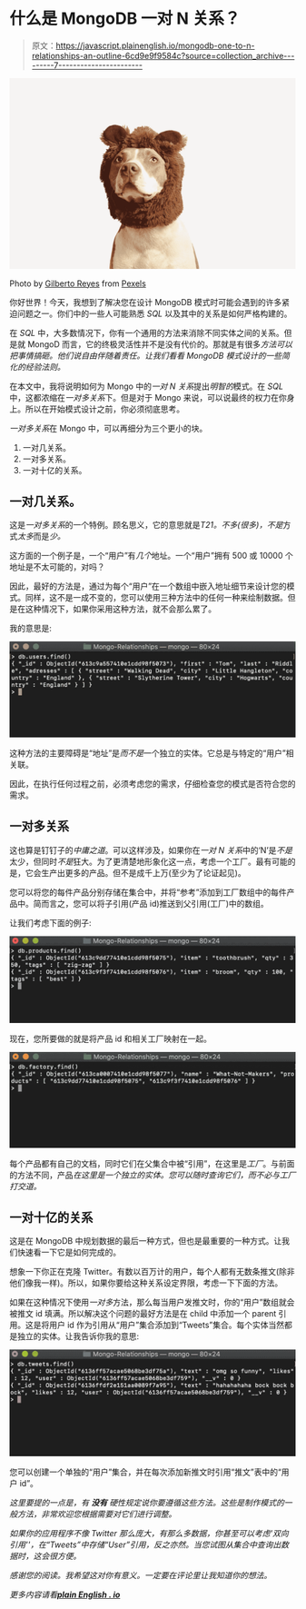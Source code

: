 # 什么是 MongoDB 一对 N 关系？

> 原文：<https://javascript.plainenglish.io/mongodb-one-to-n-relationships-an-outline-6cd9e9f9584c?source=collection_archive---------7----------------------->

![](img/30b2afa2a3b9e732c89c29dd8c366ce0.png)

Photo by [Gilberto Reyes](https://www.pexels.com/@gilberto-reyes-259461?utm_content=attributionCopyText&utm_medium=referral&utm_source=pexels) from [Pexels](https://www.pexels.com/photo/brown-and-white-american-pit-bull-terrier-with-brown-costume-825949/?utm_content=attributionCopyText&utm_medium=referral&utm_source=pexels)

你好世界！今天，我想到了解决您在设计 MongoDB 模式时可能会遇到的许多紧迫问题之一。你们中的一些人可能熟悉 *SQL* 以及其中的关系是如何严格构建的。

在 *SQL* 中，大多数情况下，你有一个通用的方法来消除不同实体之间的关系。但是就 MongoD 而言，它的终极灵活性并不是没有代价的。那就是有很多*方法可以把事情搞砸。他们说自由伴随着责任。让我们看看 MongoDB 模式设计的一些简化的经验法则。*

在本文中，我将说明如何为 Mongo 中的*一对 N 关系*提出*明智的*模式。在 *SQL* 中，这都浓缩在*一对多关系*下。但是对于 Mongo 来说，可以说最终的权力在你身上。所以在开始模式设计之前，你必须彻底思考。

*一对多关系*在 Mongo 中，可以再细分为三个更小的块。

1.  一对几关系。
2.  一对多关系。
3.  一对十亿的关系。

## 一对几关系。

这是*一对多关系*的一个特例。顾名思义，它的意思就是*T21。不多(很多)，不是*方式*太多*而是*少。*

这方面的一个例子是，一个“用户”有*几个*地址。一个“用户”拥有 500 或 10000 个地址是不太可能的，对吗？

因此，最好的方法是，通过为每个“用户”在一个数组中嵌入地址细节来设计您的模式。同样，这不是一成不变的，您可以使用三种方法中的任何一种来绘制数据。但是在这种情况下，如果你采用这种方法，就不会那么累了。

我的意思是:

![](img/7d3615c772f47c626f0a00323de69379.png)

这种方法的主要障碍是“地址”是*而不是*一个独立的实体。它总是与特定的“用户”相关联。

因此，在执行任何过程之前，必须考虑您的需求，仔细检查您的模式是否符合您的需求。

## 一对多关系

这也算是钉钉子的*中庸之道*。可以这样涉及，如果你在*一对 N 关系*中的‘N’是*不是*太少，但同时*不是*狂大。为了更清楚地形象化这一点，考虑一个工厂。最有可能的是，它会生产出更多的产品。但不是成千上万(至少为了论证起见)。

您可以将您的每件产品分别存储在集合中，并将“参考”添加到工厂数组中的每件产品中。简而言之，您可以将子引用(产品 id)推送到父引用(工厂)中的数组。

让我们考虑下面的例子:

![](img/afe7826e2915e331a9e5ef1bd534288f.png)

现在，您所要做的就是将产品 id 和相关工厂映射在一起。

![](img/a629bb121d1dccde5e154c90a527ea92.png)

每个产品都有自己的文档，同时它们在父集合中被“引用”，在这里是*工厂*。与前面的方法不同，产品*在这里是一个独立的实体。您可以随时查询它们，而不必与工厂打交道。*

## 一对十亿的关系

这是在 MongoDB 中规划数据的最后一种方式，但也是最重要的一种方式。让我们快速看一下它是如何完成的。

想象一下你正在克隆 Twitter。有数以百万计的用户，每个人都有无数条推文(除非他们像我一样)。所以，如果你要给这种关系设定界限，考虑一下下面的方法。

如果在这种情况下使用*一对多*方法，那么每当用户发推文时，你的“用户”数组就会被推文 id 填满。所以解决这个问题的最好方法是在 child 中添加一个 parent 引用。这是将用户 id 作为引用从“用户”集合添加到“Tweets”集合。每个实体当然都是独立的实体。让我告诉你我的意思:

![](img/03f8c10c8ad33c6a2f8d9fdd87d943be.png)

您可以创建一个单独的“用户”集合，并在每次添加新推文时引用“推文”表中的“用户 id”。

*这里要提的一点是，有 ***没有*** 硬性规定说你要遵循这些方法。这些是制作模式的一般方法，非常欢迎您根据需要对它们进行调整。*

*如果你的应用程序不像 Twitter 那么庞大，有那么多数据，你甚至可以考虑'*双向引用'*'，在“Tweets”中存储“User”引用，反之亦然。当您试图从集合中查询出数据时，这会很方便。*

*感谢您的阅读。我希望这对你有意义。一定要在评论里让我知道你的想法。*

**更多内容请看*[***plain English . io***](http://plainenglish.io)*